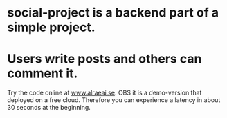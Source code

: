 # social-project is a backend part of a simple project.
# Users write posts and others can comment it.
Try the code online at www.alraeai.se. 
OBS it is a demo-version that deployed on a free cloud. Therefore you can experience a latency in about 30 seconds at the beginning.
